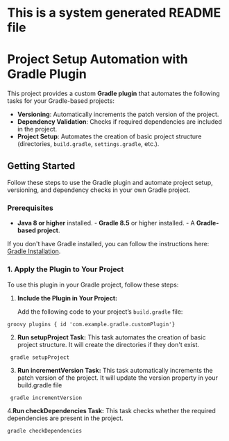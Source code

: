
# **This is a system generated README file**
# Project Setup Automation with Gradle Plugin

This project provides a custom **Gradle plugin** that automates the following tasks for your Gradle-based projects:

- **Versioning**: Automatically increments the patch version of the project.
- **Dependency Validation**: Checks if required dependencies are included in the project.
- **Project Setup**: Automates the creation of basic project structure (directories, `build.gradle`, `settings.gradle`, etc.).

## Getting Started

Follow these steps to use the Gradle plugin and automate project setup, versioning, and dependency checks in your own 
Gradle project.

### Prerequisites

- **Java 8 or higher** installed. - **Gradle 8.5** or higher installed. - A **Gradle-based project**.

If you don't have Gradle installed, you can follow the instructions here: [Gradle 
Installation](https://gradle.org/install/).

### 1. Apply the Plugin to Your Project

To use this plugin in your Gradle project, follow these steps:

1. **Include the Plugin in Your Project:**

   Add the following code to your project’s `build.gradle` file:

```
groovy plugins { id 'com.example.gradle.customPlugin'}

``` 
2. **Run setupProject Task:** 
This task automates the creation of basic project structure. It will create the directories if they don't exist. 
```
 gradle setupProject
 ``` 
3. **Run incrementVersion Task:**
 This task automatically increments the patch version of the project. It will update the version property in your build.gradle file 
```
 gradle incrementVersion
 ``` 
4.**Run checkDependencies Task:** 
This task checks whether the required dependencies are present in the project. 
``` 
gradle checkDependencies

```
